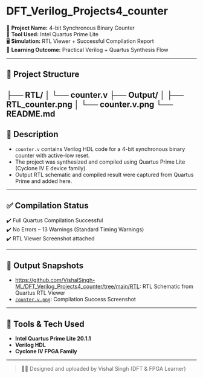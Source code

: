 # DFT_Verilog_Projects4_counter

📌 **Project Name:** 4-bit Synchronous Binary Counter  
📁 **Tool Used:** Intel Quartus Prime Lite  
🖥️ **Simulation:** RTL Viewer + Successful Compilation Report  
🧠 **Learning Outcome:** Practical Verilog + Quartus Synthesis Flow

---

## 📁 Project Structure
├── RTL/
│   └── counter.v
├── Output/
│   ├── RTL_counter.png
│   └── counter.v.png
└── README.md
---

## 🔧 Description

- `counter.v` contains Verilog HDL code for a 4-bit synchronous binary counter with active-low reset.
- The project was synthesized and compiled using Quartus Prime Lite (Cyclone IV E device family).
- Output RTL schematic and compiled result were captured from Quartus Prime and added here.

---

## ✅ Compilation Status

✔️ Full Quartus Compilation Successful  
✔️ No Errors – 13 Warnings (Standard Timing Warnings)  
✔️ RTL Viewer Screenshot attached  

---

## 📸 Output Snapshots

- https://github.com/VishalSingh-ML/DFT_Verilog_Projects4_counter/tree/main/RTL: RTL Schematic from Quartus RTL Viewer  
- [`counter.v.png`](Output/counter.v.png): Compilation Success Screenshot

---

## 🔗 Tools & Tech Used

- **Intel Quartus Prime Lite 20.1.1**
- **Verilog HDL**
- **Cyclone IV FPGA Family**

---

> 👨‍💻 Designed and uploaded by Vishal Singh (DFT & FPGA Learner)
